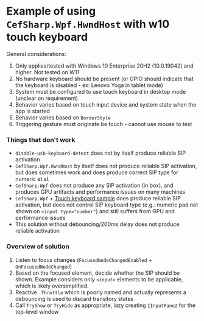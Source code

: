 # Example of using `CefSharp.Wpf.HwndHost` with w10 touch keyboard
General considerations:
1. Only applies/tested with Windows 10 Enterprise 20H2 (10.0.19042) and higher.  Not tested on W11
2. No hardware keyboard should be present (or GPIO should indicate that the keyboard is disabled - ex: Lenovo Yoga in tablet mode)
3. System must be configured to use touch keyboard in desktop mode (unclear on requirement)
4. Behavior varies based on touch input device and system state when the app is started
5. Behavior varies based on `BorderStyle`
6. Triggering gesture must originate be touch - cannot use mouse to test

### Things that don't work
- `disable-usb-keyboard-detect` does not by itself produce reliable SIP activation
- `CefSharp.Wpf.HwndHost` by itself does not produce reliable SIP activation, but does sometimes work and does produce correct SIP type for numeric et al.
- `CefSharp.Wpf` does not produce any SIP activation (in box), and produces GPU artifacts and performance issues on many machines
- `CefSharp.Wpf` + [Touch keyboard sample](https://github.com/cefsharp/CefSharp/tree/master/CefSharp.Wpf.Example/Controls/TouchKeyboard) does produce reliable SIP activation, but does not control SIP keyboard type (e.g.: numeric pad not shown on `<input type="number"`) and still suffers from GPU and performance issues
- This solution without debouncing/200ms delay does not produce reliable activation

### Overview of solution
1. Listen to focus changes (`FocusedNodeChangedEnabled` + `OnFocusedNodeChanged`)
2. Based on the focused element, decide whether the SIP should be shown.  Example considers only `<input>` elements to be applicable, which is likely oversimplified.
3. Reactive `.Throttle` which is poorly named and actually represents a debouncing is used to discard transitory states
4. Call `TryShow` or `TryHide` as appropriate, lazy creating `IInputPane2` for the top-level window